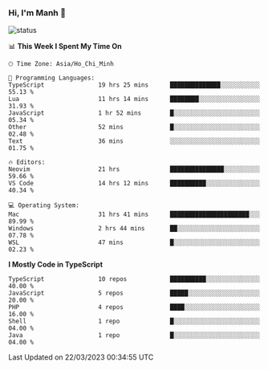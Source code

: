 ### Hi, I'm Manh 👋

![status](https://badge.stateful.com/manhhn01/status.svg)

<!--START_SECTION:waka-->
📊 **This Week I Spent My Time On** 

```text
🕑︎ Time Zone: Asia/Ho_Chi_Minh

💬 Programming Languages: 
TypeScript               19 hrs 25 mins      ██████████████░░░░░░░░░░░   55.13 % 
Lua                      11 hrs 14 mins      ████████░░░░░░░░░░░░░░░░░   31.93 % 
JavaScript               1 hr 52 mins        █░░░░░░░░░░░░░░░░░░░░░░░░   05.34 % 
Other                    52 mins             █░░░░░░░░░░░░░░░░░░░░░░░░   02.48 % 
Text                     36 mins             ░░░░░░░░░░░░░░░░░░░░░░░░░   01.75 % 

🔥 Editors: 
Neovim                   21 hrs              ███████████████░░░░░░░░░░   59.66 % 
VS Code                  14 hrs 12 mins      ██████████░░░░░░░░░░░░░░░   40.34 % 

💻 Operating System: 
Mac                      31 hrs 41 mins      ██████████████████████░░░   89.99 % 
Windows                  2 hrs 44 mins       ██░░░░░░░░░░░░░░░░░░░░░░░   07.78 % 
WSL                      47 mins             █░░░░░░░░░░░░░░░░░░░░░░░░   02.23 % 
```

**I Mostly Code in TypeScript** 

```text
TypeScript               10 repos            ██████████░░░░░░░░░░░░░░░   40.00 % 
JavaScript               5 repos             █████░░░░░░░░░░░░░░░░░░░░   20.00 % 
PHP                      4 repos             ████░░░░░░░░░░░░░░░░░░░░░   16.00 % 
Shell                    1 repo              █░░░░░░░░░░░░░░░░░░░░░░░░   04.00 % 
Java                     1 repo              █░░░░░░░░░░░░░░░░░░░░░░░░   04.00 % 
```




 Last Updated on 22/03/2023 00:34:55 UTC
<!--END_SECTION:waka-->
